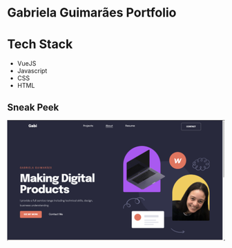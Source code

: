 # Gabriela Guimarães Portfolio

# Tech Stack
- VueJS
- Javascript
- CSS
- HTML

## Sneak Peek

!["screenshot description"](https://github.com/gabigf/portfolio/blob/master/public/screenshots/sneak-peek.png)
